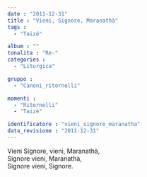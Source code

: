 ```yaml
---
date : "2011-12-31"
title : "Vieni, Signore, Maranathà"
tags : 
  - "Taizé"

album : ""
tonalita : "Re-"
categories : 
  - "Liturgica"

gruppo : 
  - "Canoni_ritornelli"

momenti : 
  - "Ritornelli"
  - "Taizé"

identificatore : "vieni_signore_maranatha"
data_revisione : "2011-12-31"
---
```

  
  
Vieni Signore, vieni, Maranathà,   
Signore vieni, Maranathà,   
Signore vieni, Signore.  
  
  
  

